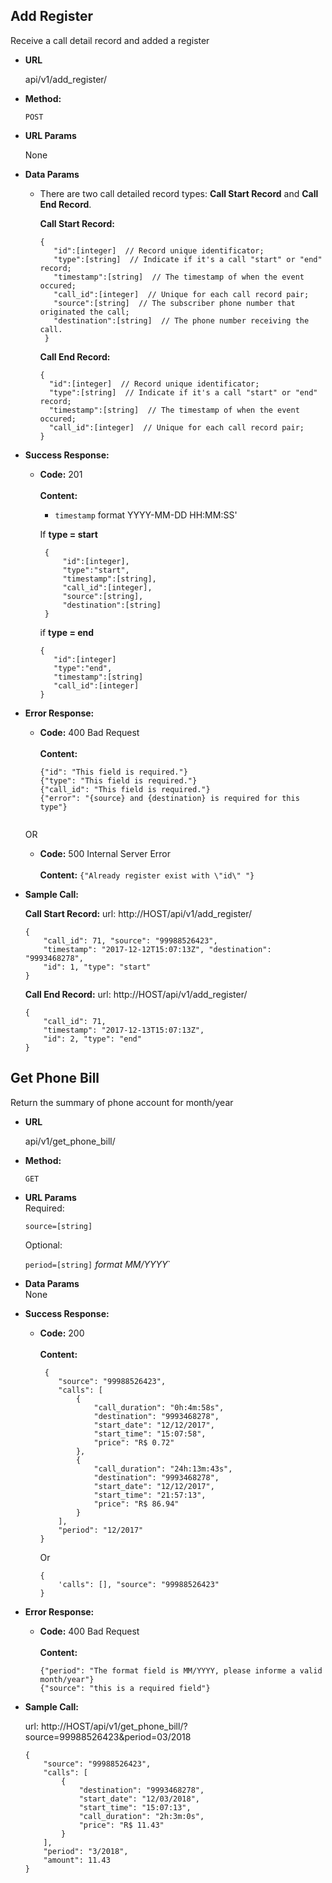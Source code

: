 
**Add Register**  
----  
  Receive a call detail record and added a register  
* **URL**  
  
  api/v1/add_register/  
  
* **Method:**  
  
  `POST`  
    
*  **URL Params**  
  
    None  
  
* **Data Params**  
    -   There are two call detailed record types: **Call Start Record** and **Call End Record**.  

        **Call Start Record:** 
        ```console
        { 
	       "id":[integer]  // Record unique identificator;
	       "type":[string]  // Indicate if it's a call "start" or "end" record; 
	       "timestamp":[string]  // The timestamp of when the event occured; 
	       "call_id":[integer]  // Unique for each call record pair; 
	       "source":[string]  // The subscriber phone number that originated the call; 
	       "destination":[string]  // The phone number receiving the call. 
	     } 
        ```
 
        **Call End Record:** 
         ```console
        { 
	       "id":[integer]  // Record unique identificator;
	       "type":[string]  // Indicate if it's a call "start" or "end" record; 
	       "timestamp":[string]  // The timestamp of when the event occured; 
	       "call_id":[integer]  // Unique for each call record pair; 
	     } 
        ```
 
  
* **Success Response:**  
  
  * **Code:** 201 <br />  
    **Content:**  
      
      * `timestamp` format YYYY-MM-DD HH:MM:SS'
      
      If **type = start** 
      ```console
       { 
	       "id":[integer], 
	       "type":"start",
	       "timestamp":[string],
	       "call_id":[integer],   
	       "source":[string], 
	       "destination":[string]
       } 
    ```

    if **type = end**
    ```console  
    {
       "id":[integer] 
       "type":"end",
       "timestamp":[string]
       "call_id":[integer]   
    }
* **Error Response:**  
  
  * **Code:** 400 Bad Request <br />  
    **Content:** 
    ```console
    {"id": "This field is required."} 
    {"type": "This field is required."}
    {"call_id": "This field is required."}
    {"error": "{source} and {destination} is required for this type"}
    
    
  OR  
  
  * **Code:** 500 Internal Server Error <br />  
    **Content:** `{"Already register exist with \"id\" "}`  
  
* **Sample Call:**
    
    **Call Start Record:**
    url: http://HOST/api/v1/add_register/
    ```console
    {
        "call_id": 71, "source": "99988526423",
        "timestamp": "2017-12-12T15:07:13Z", "destination": "9993468278",
        "id": 1, "type": "start"
    }
    ```
    
    **Call End Record:**
    url: http://HOST/api/v1/add_register/
    ```console
    {
        "call_id": 71,
        "timestamp": "2017-12-13T15:07:13Z",
        "id": 2, "type": "end"
    }
    ```


**Get Phone Bill**  
----  
  Return the summary of phone account for month/year
    
* **URL**  
  
  api/v1/get_phone_bill/  
  
* **Method:**  
  
  `GET`  
    
*  **URL Params**  
    Required:

    `source=[string]`
    
    Optional:
    
    `period=[string]` *format MM/YYYY*` 
  
* **Data Params**  
    None
 
  
* **Success Response:**  
  
  * **Code:** 200 <br />  
    **Content:**  
    ```
     {
        "source": "99988526423",
        "calls": [
            {
                "call_duration": "0h:4m:58s",
                "destination": "9993468278",
                "start_date": "12/12/2017",
                "start_time": "15:07:58",
                "price": "R$ 0.72"
            },
            {
                "call_duration": "24h:13m:43s",
                "destination": "9993468278",
                "start_date": "12/12/2017",
                "start_time": "21:57:13",
                "price": "R$ 86.94"
            }
        ],
        "period": "12/2017"
    }
    ```
    
    Or
    
    ```
    {
        'calls": [], "source": "99988526423"
    }
    ```
* **Error Response:**  
  
  * **Code:** 400 Bad Request <br />  
    **Content:** 
    ```console
    {"period": "The format field is MM/YYYY, please informe a valid month/year"}
    {"source": "this is a required field"}

* **Sample Call:**
    
    url: http://HOST/api/v1/get_phone_bill/?source=99988526423&period=03/2018
    ```console
    {
        "source": "99988526423",
        "calls": [
            {
                "destination": "9993468278",
                "start_date": "12/03/2018",
                "start_time": "15:07:13",
                "call_duration": "2h:3m:0s",
                "price": "R$ 11.43"
            }
        ],
        "period": "3/2018",
        "amount": 11.43
    }
    ```
